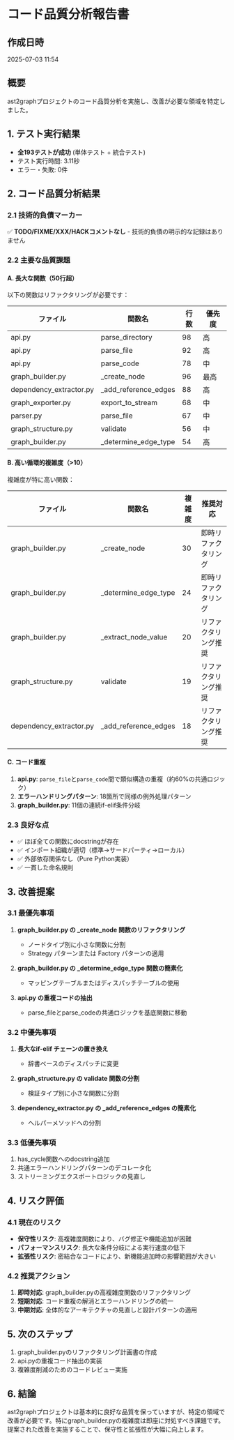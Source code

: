 # コード品質分析報告書

## 作成日時
2025-07-03 11:54

## 概要
ast2graphプロジェクトのコード品質分析を実施し、改善が必要な領域を特定しました。

## 1. テスト実行結果
- **全193テストが成功** (単体テスト + 統合テスト)
- テスト実行時間: 3.11秒
- エラー・失敗: 0件

## 2. コード品質分析結果

### 2.1 技術的負債マーカー
✅ **TODO/FIXME/XXX/HACKコメントなし** - 技術的負債の明示的な記録はありません

### 2.2 主要な品質課題

#### A. 長大な関数（50行超）
以下の関数はリファクタリングが必要です：

| ファイル | 関数名 | 行数 | 優先度 |
|---------|--------|------|--------|
| api.py | parse_directory | 98 | 高 |
| api.py | parse_file | 92 | 高 |
| api.py | parse_code | 78 | 中 |
| graph_builder.py | _create_node | 96 | 最高 |
| dependency_extractor.py | _add_reference_edges | 88 | 高 |
| graph_exporter.py | export_to_stream | 68 | 中 |
| parser.py | parse_file | 67 | 中 |
| graph_structure.py | validate | 56 | 中 |
| graph_builder.py | _determine_edge_type | 54 | 高 |

#### B. 高い循環的複雑度（>10）
複雑度が特に高い関数：

| ファイル | 関数名 | 複雑度 | 推奨対応 |
|---------|--------|--------|----------|
| graph_builder.py | _create_node | 30 | 即時リファクタリング |
| graph_builder.py | _determine_edge_type | 24 | 即時リファクタリング |
| graph_builder.py | _extract_node_value | 20 | リファクタリング推奨 |
| graph_structure.py | validate | 19 | リファクタリング推奨 |
| dependency_extractor.py | _add_reference_edges | 18 | リファクタリング推奨 |

#### C. コード重複
1. **api.py**: `parse_file`と`parse_code`間で類似構造の重複（約60%の共通ロジック）
2. **エラーハンドリングパターン**: 18箇所で同様の例外処理パターン
3. **graph_builder.py**: 11個の連続if-elif条件分岐

### 2.3 良好な点
- ✅ ほぼ全ての関数にdocstringが存在
- ✅ インポート組織が適切（標準→サードパーティ→ローカル）
- ✅ 外部依存関係なし（Pure Python実装）
- ✅ 一貫した命名規則

## 3. 改善提案

### 3.1 最優先事項
1. **graph_builder.py の _create_node 関数のリファクタリング**
   - ノードタイプ別に小さな関数に分割
   - Strategy パターンまたは Factory パターンの適用
   
2. **graph_builder.py の _determine_edge_type 関数の簡素化**
   - マッピングテーブルまたはディスパッチテーブルの使用
   
3. **api.py の重複コードの抽出**
   - parse_fileとparse_codeの共通ロジックを基底関数に移動

### 3.2 中優先事項
1. **長大なif-elif チェーンの置き換え**
   - 辞書ベースのディスパッチに変更
   
2. **graph_structure.py の validate 関数の分割**
   - 検証タイプ別に小さな関数に分割
   
3. **dependency_extractor.py の _add_reference_edges の簡素化**
   - ヘルパーメソッドへの分割

### 3.3 低優先事項
1. has_cycle関数へのdocstring追加
2. 共通エラーハンドリングパターンのデコレータ化
3. ストリーミングエクスポートロジックの見直し

## 4. リスク評価

### 4.1 現在のリスク
- **保守性リスク**: 高複雑度関数により、バグ修正や機能追加が困難
- **パフォーマンスリスク**: 長大な条件分岐による実行速度の低下
- **拡張性リスク**: 密結合なコードにより、新機能追加時の影響範囲が大きい

### 4.2 推奨アクション
1. **即時対応**: graph_builder.pyの高複雑度関数のリファクタリング
2. **短期対応**: コード重複の解消とエラーハンドリングの統一
3. **中期対応**: 全体的なアーキテクチャの見直しと設計パターンの適用

## 5. 次のステップ
1. graph_builder.pyのリファクタリング計画書の作成
2. api.pyの重複コード抽出の実装
3. 複雑度削減のためのコードレビュー実施

## 6. 結論
ast2graphプロジェクトは基本的に良好な品質を保っていますが、特定の領域で改善が必要です。特にgraph_builder.pyの複雑度は即座に対処すべき課題です。提案された改善を実施することで、保守性と拡張性が大幅に向上します。